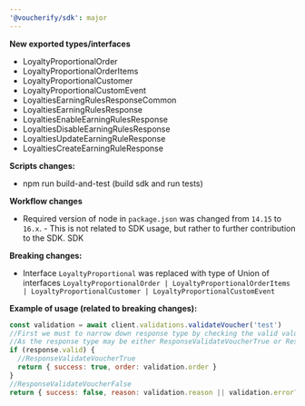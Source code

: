 ```yaml
---
'@voucherify/sdk': major
---
```


**New exported types/interfaces**
- LoyaltyProportionalOrder
- LoyaltyProportionalOrderItems
- LoyaltyProportionalCustomer
- LoyaltyProportionalCustomEvent
- LoyaltiesEarningRulesResponseCommon
- LoyaltiesEarningRulesResponse
- LoyaltiesEnableEarningRulesResponse
- LoyaltiesDisableEarningRulesResponse
- LoyaltiesUpdateEarningRuleResponse
- LoyaltiesCreateEarningRuleResponse

**Scripts changes:**
- npm run build-and-test (build sdk and run tests)

**Workflow changes**
- Required version of node in `package.json` was changed from `14.15` to `16.x`. - This is not related to SDK usage, but rather to further contribution to the SDK. SDK

**Breaking changes:**
- Interface `LoyaltyProportional` was replaced with type of Union of interfaces `LoyaltyProportionalOrder | LoyaltyProportionalOrderItems | LoyaltyProportionalCustomer | LoyaltyProportionalCustomEvent`

**Example of usage (related to breaking changes):**
```js
const validation = await client.validations.validateVoucher('test')
//First we must to narrow down response type by checking the valid value
//As the response type may be either ResponseValidateVoucherTrue or ResponseValidateVoucherFalse
if (response.valid) {
  //ResponseValidateVoucherTrue
  return { success: true, order: validation.order }
}
//ResponseValidateVoucherFalse
return { success: false, reason: validation.reason || validation.error?.message || 'Unknown error' }
```


